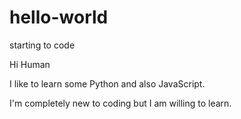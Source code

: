 # hello-world
starting to code

Hi Human

I like to learn some Python and also JavaScript.

I'm completely new to coding but I am willing to learn.
